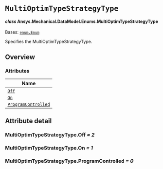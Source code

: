 # `MultiOptimTypeStrategyType`

<a id="ansys.mechanical.stubs.v242.Ansys.Mechanical.DataModel.Enums.MultiOptimTypeStrategyType"></a>

#### *class* Ansys.Mechanical.DataModel.Enums.MultiOptimTypeStrategyType

Bases: [`enum.Enum`](https://docs.python.org/3/library/enum.html#enum.Enum)

Specifies the MultiOptimTypeStrategyType.

<!-- !! processed by numpydoc !! -->

<a id="overview"></a>

## Overview

### Attributes

| Name |
| ---------------------------------------------------------------------- |
| [`Off`](#MultiOptimTypeStrategyType.Off) |
| [`On`](#MultiOptimTypeStrategyType.On) |
| [`ProgramControlled`](#MultiOptimTypeStrategyType.ProgramControlled) |

<a id="attribute-detail"></a>

## Attribute detail

<a id="MultiOptimTypeStrategyType.Off"></a>

### MultiOptimTypeStrategyType.Off *= 2*

<a id="MultiOptimTypeStrategyType.On"></a>

### MultiOptimTypeStrategyType.On *= 1*

<a id="MultiOptimTypeStrategyType.ProgramControlled"></a>

### MultiOptimTypeStrategyType.ProgramControlled *= 0*


